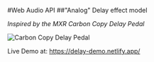 #Web Audio API
##"Analog" Delay effect model

_Inspired by the MXR Carbon Copy Delay Pedal_

![Carbon Copy Delay Pedal](https://media.sweetwater.com/api/i/q-82__ha-0c71dd244dae9773__hmac-a042e7efc6e60403c35e10928853ea83ca352d72/images/items/750/CarbonCopy-large.jpg)

Live Demo at: https://delay-demo.netlify.app/
